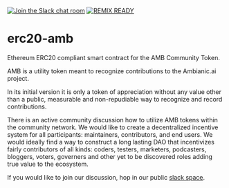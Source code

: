 [![Join the Slack chat room](https://img.shields.io/badge/Slack-Join%20the%20chat%20room-blue)](https://join.slack.com/t/ambianicai/shared_invite/zt-eosk4tv5-~GR3Sm7ccGbv1R7IEpk7OQ)
[![REMIX READY](https://img.shields.io/badge/REMIX%20READY-Open%20in%20ETH%20Remix%20IDE-brightgreen)](https://remix.ethereum.org/)


# erc20-amb

Ethereum ERC20 compliant smart contract for the AMB Community Token.

AMB is a utility token meant to recognize contributions to the Ambianic.ai project.

In its initial version it is only a token of appreciation without any value other than a public, measurable and non-repudiable way to recognize and record contributions.

There is an active community discussion how to utilize AMB tokens within the community network. We would like to create a decentralized incentive system for all participants: maintainers, contributors, and end users. We would ideally find a way to construct a long lasting DAO that incentivizes fairly contributors of all kinds: coders, testers, marketers, podcasters, bloggers, voters, governers and other yet to be discovered roles adding true value to the ecosystem.

If you would like to join our discussion, hop in our public [slack space](https://ambianicai.slack.com/join/shared_invite/zt-eosk4tv5-~GR3Sm7ccGbv1R7IEpk7OQ#/).

